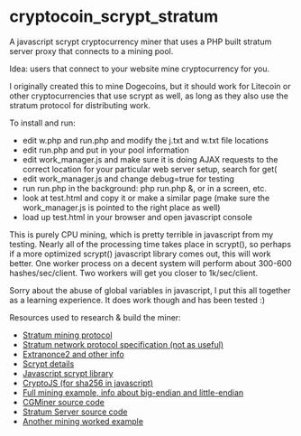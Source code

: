 cryptocoin_scrypt_stratum
=========================

A javascript scrypt cryptocurrency miner that uses a PHP built stratum server proxy that connects to a mining pool.

Idea: users that connect to your website mine cryptocurrency for you.

I originally created this to mine Dogecoins, but it should work for Litecoin or other cryptocurrencies that use scrypt as well, as long as they also use the stratum protocol for distributing work.

To install and run:
* edit w.php and run.php and modify the j.txt and w.txt file locations
* edit run.php and put in your pool information
* edit work_manager.js and make sure it is doing AJAX requests to the correct location for your particular web server setup, search for get(
* edit work_manager.js and change debug=true for testing
* run run.php in the background: php run.php &, or in a screen, etc.
* look at test.html and copy it or make a similar page (make sure the work_manager.js is pointed to the right place as well)
* load up test.html in your browser and open javascript console

This is purely CPU mining, which is pretty terrible in javascript from my testing.  Nearly all of the processing time takes place in scrypt(), so perhaps if a more optimized scrypt() javascript library comes out, this will work better.  One worker process on a decent system will perform about 300-600 hashes/sec/client.  Two workers will get you closer to 1k/sec/client.

Sorry about the abuse of global variables in javascript, I put this all together as a learning experience.  It does work though and has been tested :)

Resources used to research & build the miner:
* [Stratum mining protocol](http://mining.bitcoin.cz/stratum-mining)
* [Stratum network protocol specification (not as useful)](https://docs.google.com/a/armorgames.com/document/d/17zHy1SUlhgtCMbypO8cHgpWH73V5iUQKk_0rWvMqSNs/edit?hl=en_US)
* [Extranonce2 and other info](https://www.btcguild.com/new_protocol.php)
* [Scrypt details](https://litecoin.info/Scrypt)
* [Javascript scrypt library](https://github.com/tonyg/js-scrypt)
* [CryptoJS (for sha256 in javascript)](https://code.google.com/p/crypto-js/)
* [Full mining example, info about big-endian and little-endian](http://bitcoin.stackexchange.com/questions/22929/full-example-data-for-scrypt-stratum-client)
* [CGMiner source code](https://github.com/ckolivas/cgminer/blob/master/cgminer.c)
* [Stratum Server source code](https://github.com/Crypto-Expert/stratum-mining/blob/master/lib/template_registry.py#L187)
* [Another mining worked example](http://thedestitutedeveloper.blogspot.com/2014/03/stratum-mining-block-headers-worked.html)
